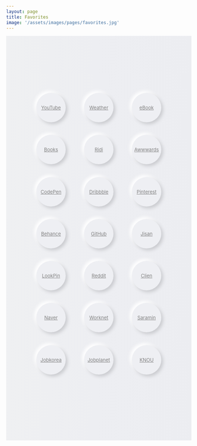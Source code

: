 ```yaml
---
layout: page
title: Favorites
image: '/assets/images/pages/favorites.jpg'
---
```


<style>
    .c-post__image { margin-bottom:0; }
    .neumorphism.n-flex {
        display: flex;
        justify-content: center;
        align-items: center;
        align-content: normal;
        justify-items: center;
        flex-flow: row wrap;
    }
    .neumorphism.n-bg {
        width: 100%;
        height: 800px;
        padding: 150px 0;
        background: rgb(239,240,242);
        background: 
            linear-gradient(
                90deg, rgba(239,240,242,1) 0%, 
                rgba(237,238,242,1) 49%, 
                rgba(236,237,241,1) 100%
        );
    }
    .neumorphism.n-lnk {
        width: 80px;
        height: 80px;
        line-height: 80px;
        
        text-align: center;
        font-size:13px;
        color:gray;
        cursor:pointer;
        margin: 0 25px 25px 25px;
        
        border-radius: 50px;
        background: #eeeff3;
        box-shadow: 5px 5px 10px #cacbcf, 
                    -5px -5px 10px #ffffff
    }
    .neumorphism.n-lnk:active {
        border-radius: 50px;
        background: linear-gradient(145deg, #d6d7db, #ffffff);
        box-shadow: inset 5px 5px 5px #cacbcf, 
                    inset -5px -5px 5px #ffffff;
    }
</style>

<div class="neumorphism n-bg n-flex">
    <a href="https://www.youtube.com/" target="_blank" class="neumorphism n-lnk">YouTube</a>
    <a href="https://ssbrws.kr-weathernews.com/mv3/html/main.html" target="_blank" class="neumorphism n-lnk">Weather</a>
    <a href="https://www.aladin.co.kr/m/mnew.aspx?ViewRowsCount=25&ViewType=Detail&SortOrder=5&page=1&PublishDay=0&BranchType=9&NewType=New&CID=38401&MaxPageIndex=10&VType=0" target="_blank" class="neumorphism n-lnk">eBook</a>
    <a href="https://www.aladin.co.kr/m/mnew.aspx?ViewRowsCount=25&ViewType=Detail&SortOrder=5&page=1&PublishDay=84&BranchType=1&NewType=New&CID=437&MaxPageIndex=4&VType=0" target="_blank" class="neumorphism n-lnk">Books</a>
    <a href="https://ridibooks.com/category/new-releases/2220?order=recent" target="_blank" class="neumorphism n-lnk">Ridi</a>
    <a href="https://www.awwwards.com/inspiration/search?text=Web+Design" target="_blank" class="neumorphism n-lnk">Awwwards</a>
    <a href="https://codepen.io/" target="_blank" class="neumorphism n-lnk">CodePen</a>
    <a href="https://dribbble.com/shots/recent/web-design" target="_blank" class="neumorphism n-lnk">Dribbble</a>
    <a href="https://www.pinterest.co.kr/search/pins/?rs=typed&q=WebDesign" target="_blank" class="neumorphism n-lnk">Pinterest</a>
    <a href="https://www.behance.net/search?search=WebDesign" target="_blank" class="neumorphism n-lnk">Behance</a>
    <a href="https://github.com/dnessi" target="_blank" class="neumorphism n-lnk">GitHub</a>
    <a href="https://www.jisanresort.co.kr/mobile/index.asp" target="_blank" class="neumorphism n-lnk">Jisan</a>
    <a href="https://www.lookpin.co.kr/" target="_blank" class="neumorphism n-lnk">LookPin</a>
    <a href="https://www.reddit.com/" target="_blank" class="neumorphism n-lnk">Reddit</a>
    <a href="https://www.clien.net/service/" target="_blank" class="neumorphism n-lnk">Clien</a>
    <a href="https://www.naver.com/" target="_blank" class="neumorphism n-lnk">Naver</a>
    <a href="https://www.work.go.kr/" target="_blank" class="neumorphism n-lnk">Worknet</a>
    <a href="https://www.saramin.co.kr/" target="_blank" class="neumorphism n-lnk">Saramin</a>
    <a href="https://www.jobkorea.co.kr/" target="_blank" class="neumorphism n-lnk">Jobkorea</a>
    <a href="https://www.jobplanet.co.kr/" target="_blank" class="neumorphism n-lnk">Jobplanet</a>
    <a href="https://www.knou.ac.kr/knou/univlfhd/EHPScafAnnc.jsp" target="_blank" class="neumorphism n-lnk">KNOU</a>
</div>